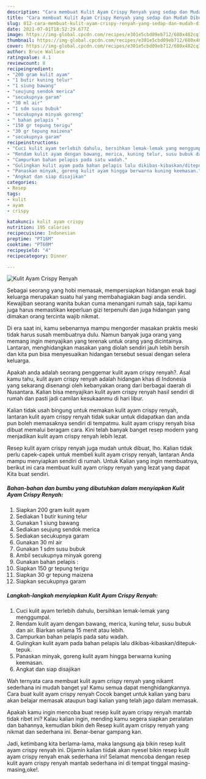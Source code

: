 ```yaml
---
description: "Cara membuat Kulit Ayam Crispy Renyah yang sedap dan Mudah Dibuat"
title: "Cara membuat Kulit Ayam Crispy Renyah yang sedap dan Mudah Dibuat"
slug: 812-cara-membuat-kulit-ayam-crispy-renyah-yang-sedap-dan-mudah-dibuat
date: 2021-07-01T18:52:29.677Z
image: https://img-global.cpcdn.com/recipes/e301e5cbd09eb712/680x482cq70/kulit-ayam-crispy-renyah-foto-resep-utama.jpg
thumbnail: https://img-global.cpcdn.com/recipes/e301e5cbd09eb712/680x482cq70/kulit-ayam-crispy-renyah-foto-resep-utama.jpg
cover: https://img-global.cpcdn.com/recipes/e301e5cbd09eb712/680x482cq70/kulit-ayam-crispy-renyah-foto-resep-utama.jpg
author: Bruce Wallace
ratingvalue: 4.1
reviewcount: 8
recipeingredient:
- "200 gram kulit ayam"
- "1 butir kuning telur"
- "1 siung bawang"
- "seujung sendok merica"
- "secukupnya garam"
- "30 ml air"
- "1 sdm susu bubuk"
- "secukupnya minyak goreng"
- " bahan pelapis "
- "150 gr tepung terigu"
- "30 gr tepung maizena"
- "secukupnya garam"
recipeinstructions:
- "Cuci kulit ayam terlebih dahulu, bersihkan lemak-lemak yang menggumpal."
- "Rendam kulit ayam dengan bawang, merica, kuning telur, susu bubuk dan air. Biarkan selama 15 menit atau lebih."
- "Campurkan bahan pelapis pada satu wadah."
- "Gulingkan kulit ayam pada bahan pelapis lalu dikibas-kibaskan/ditepuk-tepuk."
- "Panaskan minyak, goreng kulit ayam hingga berwarna kuning keemasan."
- "Angkat dan siap disajikan"
categories:
- Resep
tags:
- kulit
- ayam
- crispy

katakunci: kulit ayam crispy 
nutrition: 195 calories
recipecuisine: Indonesian
preptime: "PT16M"
cooktime: "PT60M"
recipeyield: "4"
recipecategory: Dinner

---
```



![Kulit Ayam Crispy Renyah](https://img-global.cpcdn.com/recipes/e301e5cbd09eb712/680x482cq70/kulit-ayam-crispy-renyah-foto-resep-utama.jpg)

Sebagai seorang yang hobi memasak, mempersiapkan hidangan enak bagi keluarga merupakan suatu hal yang membahagiakan bagi anda sendiri. Kewajiban seorang  wanita bukan cuma menangani rumah saja, tapi kamu juga harus memastikan keperluan gizi terpenuhi dan juga hidangan yang dimakan orang tercinta wajib nikmat.

Di era  saat ini, kamu sebenarnya mampu mengorder masakan praktis meski tidak harus susah membuatnya dulu. Namun banyak juga orang yang memang ingin menyajikan yang terenak untuk orang yang dicintainya. Lantaran, menghidangkan masakan yang diolah sendiri jauh lebih bersih dan kita pun bisa menyesuaikan hidangan tersebut sesuai dengan selera keluarga. 



Apakah anda adalah seorang penggemar kulit ayam crispy renyah?. Asal kamu tahu, kulit ayam crispy renyah adalah hidangan khas di Indonesia yang sekarang disenangi oleh kebanyakan orang dari berbagai daerah di Nusantara. Kalian bisa menyajikan kulit ayam crispy renyah hasil sendiri di rumah dan pasti jadi camilan kesukaanmu di hari libur.

Kalian tidak usah bingung untuk memakan kulit ayam crispy renyah, lantaran kulit ayam crispy renyah tidak sukar untuk didapatkan dan anda pun boleh memasaknya sendiri di tempatmu. kulit ayam crispy renyah bisa dibuat memalui beragam cara. Kini telah banyak banget resep modern yang menjadikan kulit ayam crispy renyah lebih lezat.

Resep kulit ayam crispy renyah juga mudah untuk dibuat, lho. Kalian tidak perlu capek-capek untuk membeli kulit ayam crispy renyah, lantaran Anda mampu menyiapkan sendiri di rumah. Untuk Kalian yang ingin membuatnya, berikut ini cara membuat kulit ayam crispy renyah yang lezat yang dapat Kita buat sendiri.

<!--inarticleads1-->

##### Bahan-bahan dan bumbu yang dibutuhkan dalam menyiapkan Kulit Ayam Crispy Renyah:

1. Siapkan 200 gram kulit ayam
1. Sediakan 1 butir kuning telur
1. Gunakan 1 siung bawang
1. Sediakan seujung sendok merica
1. Sediakan secukupnya garam
1. Gunakan 30 ml air
1. Gunakan 1 sdm susu bubuk
1. Ambil secukupnya minyak goreng
1. Gunakan  bahan pelapis :
1. Siapkan 150 gr tepung terigu
1. Siapkan 30 gr tepung maizena
1. Siapkan secukupnya garam




<!--inarticleads2-->

##### Langkah-langkah menyiapkan Kulit Ayam Crispy Renyah:

1. Cuci kulit ayam terlebih dahulu, bersihkan lemak-lemak yang menggumpal.
1. Rendam kulit ayam dengan bawang, merica, kuning telur, susu bubuk dan air. Biarkan selama 15 menit atau lebih.
1. Campurkan bahan pelapis pada satu wadah.
1. Gulingkan kulit ayam pada bahan pelapis lalu dikibas-kibaskan/ditepuk-tepuk.
1. Panaskan minyak, goreng kulit ayam hingga berwarna kuning keemasan.
1. Angkat dan siap disajikan




Wah ternyata cara membuat kulit ayam crispy renyah yang nikamt sederhana ini mudah banget ya! Kamu semua dapat menghidangkannya. Cara buat kulit ayam crispy renyah Cocok banget untuk kalian yang baru akan belajar memasak ataupun bagi kalian yang telah jago dalam memasak.

Apakah kamu ingin mencoba buat resep kulit ayam crispy renyah mantab tidak ribet ini? Kalau kalian ingin, mending kamu segera siapkan peralatan dan bahannya, kemudian bikin deh Resep kulit ayam crispy renyah yang nikmat dan sederhana ini. Benar-benar gampang kan. 

Jadi, ketimbang kita berlama-lama, maka langsung aja bikin resep kulit ayam crispy renyah ini. Dijamin kalian tiidak akan nyesel bikin resep kulit ayam crispy renyah enak sederhana ini! Selamat mencoba dengan resep kulit ayam crispy renyah mantab sederhana ini di tempat tinggal masing-masing,oke!.

